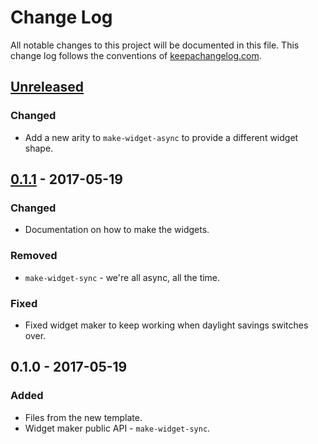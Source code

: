 # Change Log
All notable changes to this project will be documented in this file. This change log follows the conventions of [keepachangelog.com](http://keepachangelog.com/).

## [Unreleased]
### Changed
- Add a new arity to `make-widget-async` to provide a different widget shape.

## [0.1.1] - 2017-05-19
### Changed
- Documentation on how to make the widgets.

### Removed
- `make-widget-sync` - we're all async, all the time.

### Fixed
- Fixed widget maker to keep working when daylight savings switches over.

## 0.1.0 - 2017-05-19
### Added
- Files from the new template.
- Widget maker public API - `make-widget-sync`.

[Unreleased]: https://github.com/your-name/facade/compare/0.1.1...HEAD
[0.1.1]: https://github.com/your-name/facade/compare/0.1.0...0.1.1
